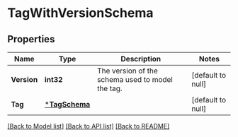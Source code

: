 # TagWithVersionSchema

## Properties
Name | Type | Description | Notes
------------ | ------------- | ------------- | -------------
**Version** | **int32** | The version of the schema used to model the tag. | [default to null]
**Tag** | [***TagSchema**](tagSchema.md) |  | [default to null]

[[Back to Model list]](../README.md#documentation-for-models) [[Back to API list]](../README.md#documentation-for-api-endpoints) [[Back to README]](../README.md)


